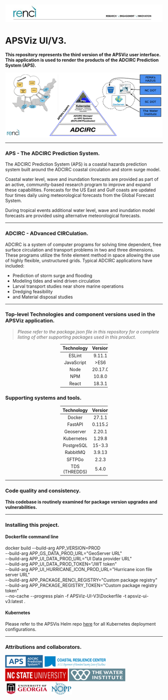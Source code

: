 ![renci-logo.png](renci-logo.png)
# APSViz UI/V3.

**This repository represents the third version of the APSViz user interface. This application is used to render the products of the ADCIRC Prediction System (APS).**

![ADCIRC-overview.png](Docs%2FADCIRC-overview.png)
***
### APS - The ADCIRC Prediction System.
The ADCIRC Prediction System (APS) is a coastal hazards prediction system built around the ADCIRC coastal circulation and storm surge model.

Coastal water level, wave and inundation forecasts are provided as part of an active, community-based research program to improve and expand these capabilities. Forecasts for the US East and Gulf coasts are updated four times daily using meteorological forecasts from the Global Forecast System.

During tropical events additional water level, wave and inundation model forecasts are provided using alternative meteorological forecasts.

***
### ADCIRC - ADvanced CIRCulation.

ADCIRC is a system of computer programs for solving time dependent, free surface circulation and transport problems in two and three dimensions. These programs utilize the finite element method in space allowing the use of highly flexible, unstructured grids. Typical ADCIRC applications have included:

- Prediction of storm surge and flooding
- Modeling tides and wind driven circulation
- Larval transport studies near shore marine operations
- Dredging feasibility 
- and Material disposal studies
***

### **Top-level Technologies and component versions used in the APSViz application.**

> *Please refer to the package.json file in this repository for a complete listing of other supporting packages used in this product.*

<div style="margin-left: auto; margin-right: auto; width: 30%">

| **Technology** | **Version** |
|:--------------:|:-----------:|
|     ESLint     |   9.11.1    |
|   JavaScript   |    >ES6     |
|      Node      |   20.17.0   |
|      NPM       |   10.8.0    |
|     React      |   18.3.1    |
</div>

### Supporting systems and tools.
<div style="margin-left: auto; margin-right: auto; width: 30%">

| **Technology** | **Version** |
|:--------------:|:-----------:|
|     Docker     |   27.1.1    |
|    FastAPI     |   0.115.2   |
|   Geoserver    |   2.20.1    |
|   Kubernetes   |   1.29.8    | 
|   PostgreSQL   |   15-3.3    |
|    RabbitMQ    |   3.9.13    |
|     SFTPGo     |    2.2.3    |
| TDS (THREDDS)  |    5.4.0    |
</div>

***
### **Code quality and consistency.**
**This codebase is routinely examined for package version upgrades and vulnerabilities.**

***
### **Installing this project.**
#### Dockerfile command line
docker build --build-arg APP_VERSION=PROD \
--build-arg APP_GS_DATA_PROD_URL="GeoServer URL" \
--build-arg APP_UI_DATA_PROD_URL="UI Data provider URL" \
--build-arg APP_UI_DATA_PROD_TOKEN="JWT token" \
--build-arg APP_UI_HURRICANE_ICON_PROD_URL="Hurricane icon file server URL" \
--build-arg APP_PACKAGE_RENCI_REGISTRY="Custom package registry" \
--build-arg APP_PACKAGE_REGISTRY_TOKEN="Custom package registry token" \
--no-cache --progress plain -f APSViz-UI-V3\Dockerfile -t apsviz-ui-v3:latest .

#### Kubernetes
Please refer to the APSVis Helm repo [here](https://github.com/RENCI/apsviz-helm) for all Kubernetes deployment configurations.

***
### **Attributions and collaborators.**
<a href="https://www.adcircprediction.org/"><img alt="test" src="src/images/aps-logo.png" width="120px" height="40"></a>
<a href="https://www.coastalresiliencecenter.org/"><img src="src/images/CRC_LOGO.jpg" width="200px" height="40"></a>
<a href="https://ccee.ncsu.edu/research/ewc/"><img src="src/images/NCU_LOGO.jpg" width="200px" height="40"></a>
<a href="https://thewaterinstitute.org/"><img src="src/images/TWI_LOGO.jpg" width="180px" height="40"></a>
<a href="https://engineering.uga.edu/team_member/matthew-v-bilskie/"><img src="src/images/UGA_LOGO.jpg" width="140px" height="40"></a>
<a href="https://www.noaa.gov/ocean-science-and-technology-subcommittee/national-oceanographic-partnership-program"><img src="src/images/nopp-logo.png" width="70px" height="40"></a>
